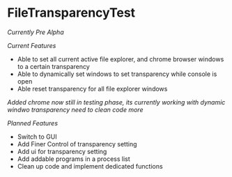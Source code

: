 # FileTransparencyTest
*Currently Pre Alpha*

*Current Features*
- Able to set all current active file explorer, and chrome browser windows to a certain transparency
- Able to dynamically set windows to set transparency while console is open
- Able reset transparency for all file explorer windows

*Added chrome now still in testing phase, its currently working with dynamic windwo transparency need to clean code more*

*Planned Features*
- Switch to GUI
- Add Finer Control of transparency setting
- Add ui for transparency setting
- Add addable programs in a process list
- Clean up code and implement dedicated functions

